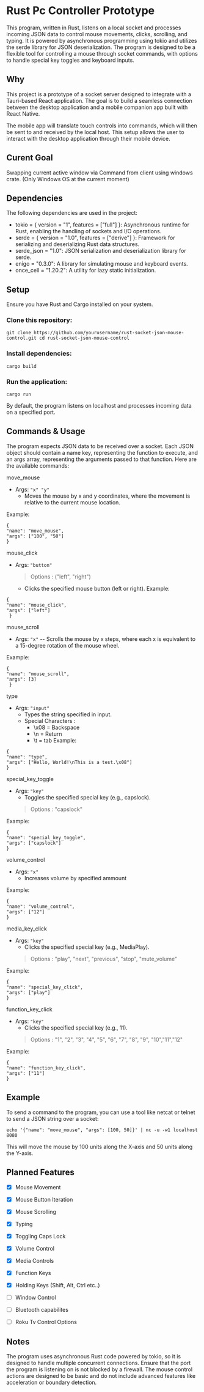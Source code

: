 # Rust Pc Controller Prototype
This program, written in Rust, listens on a local socket and processes incoming JSON data to control mouse movements, clicks, scrolling, and typing. It is powered by asynchronous programming using tokio and utilizes the serde library for JSON deserialization. The program is designed to be a flexible tool for controlling a mouse through socket commands, with options to handle special key toggles and keyboard inputs.

## Why
This project is a prototype of a socket server designed to integrate with a Tauri-based React application. The goal is to build a seamless connection between the desktop application and a mobile companion app built with React Native.

The mobile app will translate touch controls into commands, which will then be sent to and received by the local host. This setup allows the user to interact with the desktop application through their mobile device.

## Curent Goal
Swapping current active window via Command from client using windows crate. (Only Windows OS at the current moment)

## Dependencies
The following dependencies are used in the project:

- tokio = { version = "1", features = ["full"] }: Asynchronous runtime for Rust, enabling the handling of sockets and I/O operations.
- serde = { version = "1.0", features = ["derive"] }: Framework for serializing and deserializing Rust data structures.
- serde_json = "1.0": JSON serialization and deserialization library for serde.
- enigo = "0.3.0": A library for simulating mouse and keyboard events.
- once_cell = "1.20.2": A utility for lazy static initialization.
## Setup
Ensure you have Rust and Cargo installed on your system.

### Clone this repository:
```
git clone https://github.com/yourusername/rust-socket-json-mouse-control.git cd rust-socket-json-mouse-control
```

### Install dependencies:
```
cargo build
```

### Run the application:
```
cargo run
```

By default, the program listens on localhost and processes incoming data on a specified port.

## Commands & Usage
The program expects JSON data to be received over a socket. Each JSON object should contain a name key, representing the function to execute, and an args array, representing the arguments passed to that function. Here are the available commands:

move_mouse
- Args: ```"x" "y"```
  - Moves the mouse by x and y coordinates, where the movement is relative to the current mouse location.

Example:
```
{
"name": "move_mouse",
"args": ["100", "50"]
}
```

mouse_click
- Args: ```"button"```
  > Options : ("left", "right")
  - Clicks the specified mouse button (left or right).
Example:
```
{
"name": "mouse_click",
"args": ["left"]
 }
```

mouse_scroll
- Args: ```"x"```
-- Scrolls the mouse by x steps, where each x is equivalent to a 15-degree rotation of the mouse wheel.

Example:
```
{
"name": "mouse_scroll",
"args": [3]
 }
```

type
- Args: ```"input"```
  - Types the string specified in input.
  - Special Characters :
    - \x08 = Backspace
    - \n = Return
    - \t = tab
Example:

```
{
"name": "type",
"args": ["Hello, World!\nThis is a test.\x08"]
}
```

special_key_toggle
- Args:  ```"key"```
  - Toggles the specified special key (e.g., capslock).
  > Options : "capslock"

Example:
```
{
"name": "special_key_toggle",
"args": ["capslock"]
}
```

volume_control
- Args:  ```"x"```
  - Increases volume by specified ammount

Example:
```
{
"name": "volume_control",
"args": ["12"]
}
```

media_key_click
- Args:  ```"key"```
  - Clicks the specified special key (e.g., MediaPlay).
  > Options : "play", "next", "previous", "stop", "mute_volume"

Example:
```
{
"name": "special_key_click",
"args": ["play"]
}
```

function_key_click
- Args:  ```"key"```
  - Clicks the specified special key (e.g., 11).
  > Options : "1", "2", "3", "4", "5", "6", "7", "8", "9", "10","11","12"

Example:
```
{
"name": "function_key_click",
"args": ["11"]
}
```



## Example
To send a command to the program, you can use a tool like netcat or telnet to send a JSON string over a socket:
```
echo '{"name": "move_mouse", "args": [100, 50]}' | nc -u -w1 localhost 8080
```
This will move the mouse by 100 units along the X-axis and 50 units along the Y-axis.

## Planned Features
- [x] Mouse Movement
- [x] Mouse Button Iteration
- [x] Mouse Scrolling
- [x] Typing
- [x] Toggling Caps Lock
- [x] Volume Control
- [x] Media Controls
- [x] Function Keys
- [x] Holding Keys (Shift, Alt, Ctrl etc..)
- [ ] Window Control
- [ ] Bluetooth capabilites
- [ ] Roku Tv Control Options


## Notes
The program uses asynchronous Rust code powered by tokio, so it is designed to handle multiple concurrent connections.
Ensure that the port the program is listening on is not blocked by a firewall.
The mouse control actions are designed to be basic and do not include advanced features like acceleration or boundary detection.
